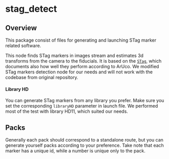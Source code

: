 # stag_detect

## Overview

This package consist of files for generating and launching STag marker related software.

This node finds STag markers in images stream and estimates 3d transforms from the camera to the fiducials.
It is based on the [`STag`](https://github.com/usrl-uofsc/stag_ros), which documents also how well they perform according to ArUco.
We modified STag markers detection node for our needs and will not work with the codebase from original repository.

#### Library HD

You can generate STag markers from any library you prefer. 
Make sure you set the corresponding `libraryHD` parameter in launch file.
We performed most of the test with library HD11, which suited our needs.

## Packs

Generally each pack should correspond to a standalone route, but you can generate yourself packs according to your preference.
Take note that each marker has a unique id, while a number is unique only to the pack.
